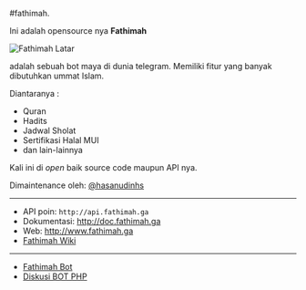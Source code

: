 #fathimah.

Ini adalah opensource nya **Fathimah**

![Fathimah Latar](https://cloud.githubusercontent.com/assets/5436959/17315102/3480abe4-5893-11e6-921a-74d325a74042.png)


adalah sebuah bot maya di dunia telegram. Memiliki fitur yang banyak dibutuhkan ummat Islam.

Diantaranya : 
* Quran
* Hadits
* Jadwal Sholat
* Sertifikasi Halal MUI
* dan lain-lainnya

Kali ini di _open_ baik source code maupun API nya.

Dimaintenance oleh: [@hasanudinhs](https://telegram.me/hasanudinhs)

---

- API poin: `http://api.fathimah.ga`
- Dokumentasi: http://doc.fathimah.ga
- Web: http://www.fathimah.ga
- [Fathimah Wiki](https://github.com/banghasan/fathimah/wiki)

--- 
- [Fathimah Bot](https://telegram.me/fathimahbot)
- [Diskusi BOT PHP](https://telegram.me/botphp)
